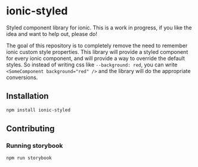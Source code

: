 # ionic-styled
Styled component library for ionic. This is a work in progress, if you like the idea and want to help out, please do!

The goal of this repository is to completely remove the need to remember ionic custom style properties. 
This library will provide a styled component for every ionic component, and will provide a way to override the default 
styles. So instead of writing css like `--background: red`, you can write `<SomeComponent background="red" />` and 
the library will do the appropriate conversions.

## Installation

```bash
npm install ionic-styled
```

## Contributing

### Running storybook

```bash
npm run storybook
```